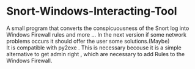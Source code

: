 # Snort-Windows-Interacting-Tool
A small program that converts the conspicuousness of the Snort log into Windows Firewall rules and more ...
In the next version if some network problems occurs it should offer the user some solutions.(Maybe)  
It is compatible with py2exe . This is necessary becouse it is a simple alternative to get admin right , which are necessary 
to add Rules to the Windows Firewall.
